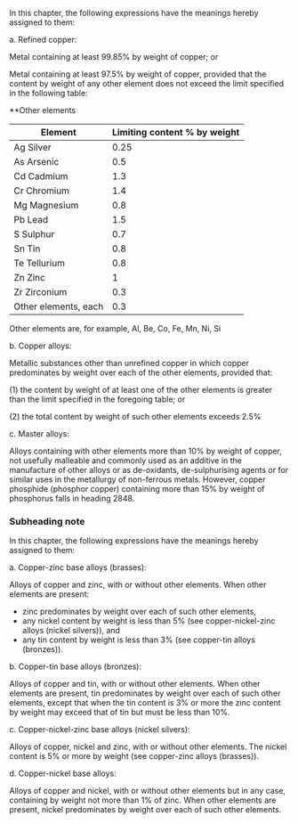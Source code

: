 In this chapter, the following expressions have the meanings hereby assigned to them:

a. Refined copper:

Metal containing at least 99.85% by weight of copper; or

Metal containing at least 97.5% by weight of copper, provided that the content by weight of any other element does not exceed the limit specified in the following table:

**Other elements

<table>
<thead>
<tr>
<th>Element</th>
<th>Limiting content % by weight</th>
</tr>
</thead>
<tbody>
<tr>
<td>Ag Silver</td>
<td>0.25</td>
</tr>
<tr>
<td>As Arsenic</td>
<td>0.5</td>
</tr>
<tr>
<td>Cd Cadmium</td>
<td>1.3</td>
</tr>
<tr>
<td>Cr Chromium</td>
<td>1.4</td>
</tr>
<tr>
<td>Mg Magnesium</td>
<td>0.8</td>
</tr>
<tr>
<td>Pb Lead</td>
<td>1.5</td>
</tr>
<tr>
<td>S Sulphur</td>
<td>0.7</td>
</tr>
<tr>
<td>Sn Tin</td>
<td>0.8</td>
</tr>
<tr>
<td>Te Tellurium</td>
<td>0.8</td>
</tr>
<tr>
<td>Zn Zinc</td>
<td>1</td>
</tr>
<tr>
<td>Zr Zirconium</td>
<td>0.3</td>
</tr>
<tr>
<td>Other elements, each</td>
<td>0.3</td>
</tr>
</tbody>

</table>
Other elements are, for example, Al, Be, Co, Fe, Mn, Ni, Si


b. Copper alloys:

Metallic substances other than unrefined copper in which copper predominates by weight over each of the other elements, provided that:

(1) the content by weight of at least one of the other elements is greater than the limit specified in the foregoing table; or

(2) the total content by weight of such other elements exceeds 2.5%

c. Master alloys:

Alloys containing with other elements more than 10% by weight of copper, not usefully malleable and commonly used as an additive in the manufacture of other alloys or as de-oxidants, de-sulphurising agents or for similar uses in the metallurgy of non-ferrous metals. However, copper phosphide (phosphor copper) containing more than 15% by weight of phosphorus falls in heading 2848.

### Subheading note

In this chapter, the following expressions have the meanings hereby assigned to them:

a. Copper-zinc base alloys (brasses):

Alloys of copper and zinc, with or without other elements. When other elements are present:

- zinc predominates by weight over each of such other elements,
- any nickel content by weight is less than 5% (see copper-nickel-zinc alloys (nickel silvers)), and
- any tin content by weight is less than 3% (see copper-tin alloys (bronzes)).

b. Copper-tin base alloys (bronzes):

Alloys of copper and tin, with or without other elements. When other elements are present, tin predominates by weight over each of such other elements, except that when the tin content is 3% or more the zinc content by weight may exceed that of tin but must be less than 10%.

c. Copper-nickel-zinc base alloys (nickel silvers):

Alloys of copper, nickel and zinc, with or without other elements. The nickel content is 5% or more by weight (see copper-zinc alloys (brasses)).

d. Copper-nickel base alloys:

Alloys of copper and nickel, with or without other elements but in any case, containing by weight not more than 1% of zinc. When other elements are present, nickel predominates by weight over each of such other elements.
